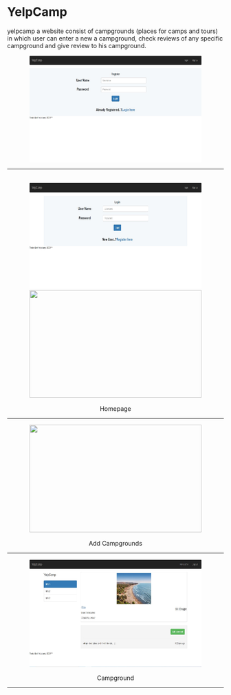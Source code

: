 # YelpCamp
yelpcamp a website consist of campgrounds (places for camps and tours) in which user can enter a new a campground, check reviews of any specific campground and give review to his campground.

<div align= "center"> 
<img src = "./demo/register.jpg" width = 400 height = 250 align = center> <br> <hr> <br>
<img src = "./demo/login.jpg" width = 400 height = 250 align = center>
<img src = "./demo/home.jpg" width = 400 height = 250> <p>Homepage</p> <hr>
<img src = "./demo/addCampgrounds.jpg" width = 400 height = 250> <p>Add Campgrounds</p> <hr>
<img src = "./demo/campground.jpg" width = 400 height = 250> <p>Campground</p> <hr>
</div>